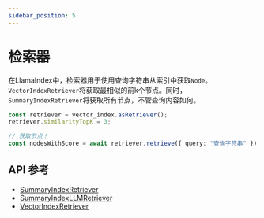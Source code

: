 ```yaml
---
sidebar_position: 5
---
```


# 检索器

在LlamaIndex中，检索器用于使用查询字符串从索引中获取`Node`。`VectorIndexRetriever`将获取最相似的前k个节点。同时，`SummaryIndexRetriever`将获取所有节点，不管查询内容如何。

```typescript
const retriever = vector_index.asRetriever();
retriever.similarityTopK = 3;

// 获取节点！
const nodesWithScore = await retriever.retrieve({ query: "查询字符串" });
```

## API 参考

- [SummaryIndexRetriever](../../api/classes/SummaryIndexRetriever.md)
- [SummaryIndexLLMRetriever](../../api/classes/SummaryIndexLLMRetriever.md)
- [VectorIndexRetriever](../../api/classes/VectorIndexRetriever.md)
